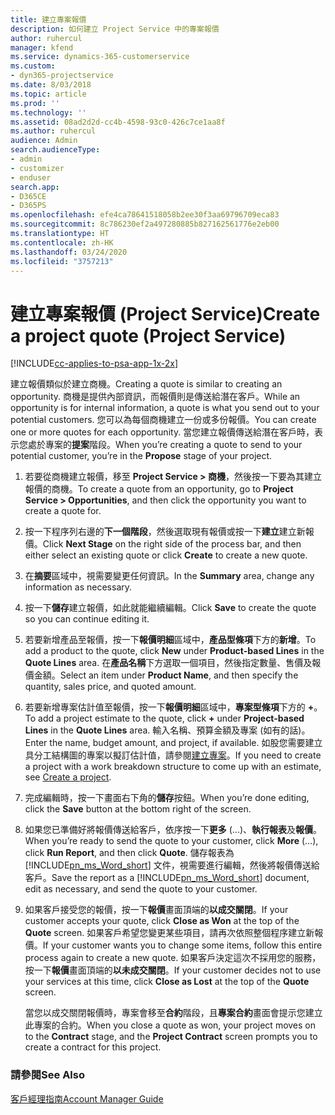 ```yaml
---
title: 建立專案報價
description: 如何建立 Project Service 中的專案報價
author: ruhercul
manager: kfend
ms.service: dynamics-365-customerservice
ms.custom:
- dyn365-projectservice
ms.date: 8/03/2018
ms.topic: article
ms.prod: ''
ms.technology: ''
ms.assetid: 08ad2d2d-cc4b-4598-93c0-426c7ce1aa8f
ms.author: ruhercul
audience: Admin
search.audienceType:
- admin
- customizer
- enduser
search.app:
- D365CE
- D365PS
ms.openlocfilehash: efe4ca78641518058b2ee30f3aa69796709eca83
ms.sourcegitcommit: 8c786230ef2a497280885b827162561776e2eb00
ms.translationtype: HT
ms.contentlocale: zh-HK
ms.lasthandoff: 03/24/2020
ms.locfileid: "3757213"
---
```

# <a name="create-a-project-quote-project-service"></a><span data-ttu-id="67965-103">建立專案報價 (Project Service)</span><span class="sxs-lookup"><span data-stu-id="67965-103">Create a project quote (Project Service)</span></span>

[!INCLUDE[cc-applies-to-psa-app-1x-2x](../includes/cc-applies-to-psa-app-1x-2x.md)]

<span data-ttu-id="67965-104">建立報價類似於建立商機。</span><span class="sxs-lookup"><span data-stu-id="67965-104">Creating a quote is similar to creating an opportunity.</span></span> <span data-ttu-id="67965-105">商機是提供內部資訊，而報價則是傳送給潛在客戶。</span><span class="sxs-lookup"><span data-stu-id="67965-105">While an opportunity is for internal information, a quote is what you send out to your potential customers.</span></span> <span data-ttu-id="67965-106">您可以為每個商機建立一份或多份報價。</span><span class="sxs-lookup"><span data-stu-id="67965-106">You can create one or more quotes for each opportunity.</span></span> <span data-ttu-id="67965-107">當您建立報價傳送給潛在客戶時，表示您處於專案的**提案**階段。</span><span class="sxs-lookup"><span data-stu-id="67965-107">When you’re creating a quote to send to your potential customer, you’re in the **Propose** stage of your project.</span></span>  
  
1. <span data-ttu-id="67965-108">若要從商機建立報價，移至 **Project Service > 商機**，然後按一下要為其建立報價的商機。</span><span class="sxs-lookup"><span data-stu-id="67965-108">To create a quote from an opportunity, go to **Project Service > Opportunities**, and then click the opportunity you want to create a quote for.</span></span>  
  
2. <span data-ttu-id="67965-109">按一下程序列右邊的**下一個階段**，然後選取現有報價或按一下**建立**建立新報價。</span><span class="sxs-lookup"><span data-stu-id="67965-109">Click **Next Stage** on the right side of the process bar, and then either select an existing quote or click **Create** to create a new quote.</span></span>  
  
3. <span data-ttu-id="67965-110">在**摘要**區域中，視需要變更任何資訊。</span><span class="sxs-lookup"><span data-stu-id="67965-110">In the **Summary** area, change any information as necessary.</span></span>  
  
4. <span data-ttu-id="67965-111">按一下**儲存**建立報價，如此就能繼續編輯。</span><span class="sxs-lookup"><span data-stu-id="67965-111">Click **Save** to create the quote so you can continue editing it.</span></span>  
  
5. <span data-ttu-id="67965-112">若要新增產品至報價，按一下**報價明細**區域中，**產品型條項**下方的**新增**。</span><span class="sxs-lookup"><span data-stu-id="67965-112">To add a product to the quote, click **New** under **Product-based Lines** in the **Quote Lines** area.</span></span> <span data-ttu-id="67965-113">在**產品名稱**下方選取一個項目，然後指定數量、售價及報價金額。</span><span class="sxs-lookup"><span data-stu-id="67965-113">Select an item under **Product Name**, and then specify the quantity, sales price, and quoted amount.</span></span>  
  
6. <span data-ttu-id="67965-114">若要新增專案估計值至報價，按一下**報價明細**區域中，**專案型條項**下方的 **+**。</span><span class="sxs-lookup"><span data-stu-id="67965-114">To add a project estimate to the quote, click **+** under **Project-based Lines** in the **Quote Lines** area.</span></span> <span data-ttu-id="67965-115">輸入名稱、預算金額及專案 (如有的話)。</span><span class="sxs-lookup"><span data-stu-id="67965-115">Enter the name, budget amount, and project, if available.</span></span> <span data-ttu-id="67965-116">如股您需要建立具分工結構圖的專案以擬訂估計值，請參閱[建立專案](../project-service/create-project.md)。</span><span class="sxs-lookup"><span data-stu-id="67965-116">If you need to create a project with a work breakdown structure to come up with an estimate, see [Create a project](../project-service/create-project.md).</span></span>  
  
7. <span data-ttu-id="67965-117">完成編輯時，按一下畫面右下角的**儲存**按鈕。</span><span class="sxs-lookup"><span data-stu-id="67965-117">When you’re done editing, click the **Save** button at the bottom right of the screen.</span></span>  
  
8. <span data-ttu-id="67965-118">如果您已準備好將報價傳送給客戶，依序按一下**更多** (...)、**執行報表**及**報價**。</span><span class="sxs-lookup"><span data-stu-id="67965-118">When you’re ready to send the quote to your customer, click **More** (…), click **Run Report**, and then click **Quote**.</span></span> <span data-ttu-id="67965-119">儲存報表為 [!INCLUDE[pn_ms_Word_short](../includes/pn-ms-word-short.md)] 文件，視需要進行編輯，然後將報價傳送給客戶。</span><span class="sxs-lookup"><span data-stu-id="67965-119">Save the report as a [!INCLUDE[pn_ms_Word_short](../includes/pn-ms-word-short.md)] document, edit as necessary, and send the quote to your customer.</span></span>  
  
9. <span data-ttu-id="67965-120">如果客戶接受您的報價，按一下**報價**畫面頂端的**以成交關閉**。</span><span class="sxs-lookup"><span data-stu-id="67965-120">If your customer accepts your quote, click **Close as Won** at the top of the **Quote** screen.</span></span> <span data-ttu-id="67965-121">如果客戶希望您變更某些項目，請再次依照整個程序建立新報價。</span><span class="sxs-lookup"><span data-stu-id="67965-121">If your customer wants you to change some items, follow this entire process again to create a new quote.</span></span> <span data-ttu-id="67965-122">如果客戶決定這次不採用您的服務，按一下**報價**畫面頂端的**以未成交關閉**。</span><span class="sxs-lookup"><span data-stu-id="67965-122">If your customer decides not to use your services at this time, click **Close as Lost** at the top of the **Quote** screen.</span></span>  
  
   <span data-ttu-id="67965-123">當您以成交關閉報價時，專案會移至**合約**階段，且**專案合約**畫面會提示您建立此專案的合約。</span><span class="sxs-lookup"><span data-stu-id="67965-123">When you close a quote as won, your project moves on to the **Contract** stage, and the **Project Contract** screen prompts you to create a contract for this project.</span></span>  
  
### <a name="see-also"></a><span data-ttu-id="67965-124">請參閱</span><span class="sxs-lookup"><span data-stu-id="67965-124">See Also</span></span>  
 [<span data-ttu-id="67965-125">客戶經理指南</span><span class="sxs-lookup"><span data-stu-id="67965-125">Account Manager Guide</span></span>](../project-service/account-manager-guide.md)

